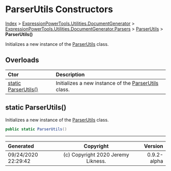 ﻿# ParserUtils Constructors

[Index](../index.md) > [ExpressionPowerTools.Utilities.DocumentGenerator](ExpressionPowerTools.Utilities.DocumentGenerator.a.md) > [ExpressionPowerTools.Utilities.DocumentGenerator.Parsers](ExpressionPowerTools.Utilities.DocumentGenerator.Parsers.n.md) > [ParserUtils](ExpressionPowerTools.Utilities.DocumentGenerator.Parsers.ParserUtils.cs.md) > **ParserUtils()**

Initializes a new instance of the [ParserUtils](ExpressionPowerTools.Utilities.DocumentGenerator.Parsers.ParserUtils.cs.md) class.

## Overloads

| Ctor | Description |
| :-- | :-- |
| [static ParserUtils()](#static-parserutils) | Initializes a new instance of the [ParserUtils](ExpressionPowerTools.Utilities.DocumentGenerator.Parsers.ParserUtils.cs.md) class. |

## static ParserUtils()

Initializes a new instance of the [ParserUtils](ExpressionPowerTools.Utilities.DocumentGenerator.Parsers.ParserUtils.cs.md) class.

```csharp
public static ParserUtils()
```



---

| Generated | Copyright | Version |
| :-- | :-: | --: |
| 09/24/2020 22:29:42 | (c) Copyright 2020 Jeremy Likness. | 0.9.2-alpha |
